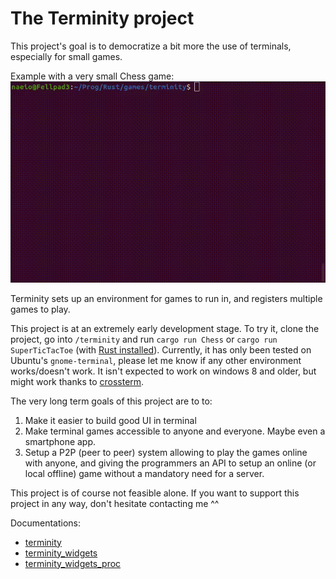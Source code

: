 # The Terminity project

This project's goal is to democratize a bit more the use of terminals, especially for small games.

Example with a very small Chess game:
![Example of a chess program](terminity_chess.gif)

Terminity sets up an environment for games to run in, and registers multiple games to play.

This project is at an extremely early development stage. To try it, clone the project, go into
`/terminity` and run `cargo run Chess` or `cargo run SuperTicTacToe` (with
[Rust installed](https://www.rust-lang.org/tools/install)). Currently, it has only been tested on
Ubuntu's `gnome-terminal`, please let me know if any other environment works/doesn't work. It isn't
expected to work on windows 8 and older, but might work thanks to
[crossterm](https://crates.io/crates/crossterm).

The very long term goals of this project are to to:

 1. Make it easier to build good UI in terminal
 2. Make terminal games accessible to anyone and everyone. Maybe even a smartphone app.
 3. Setup a P2P (peer to peer) system allowing to play the games online with anyone, and giving the
	programmers an API to setup an online (or local offline) game without a mandatory need for a server. 

This project is of course not feasible alone. If you want to support this project in any way,
don't hesitate contacting me ^^

Documentations:

 * [terminity](https://docs.rs/terminity)
 * [terminity_widgets](https://docs.rs/terminity_widgets)
 * [terminity_widgets_proc](https://docs.rs/terminity_widgets_proc)
